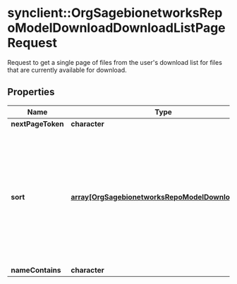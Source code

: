 # synclient::OrgSagebionetworksRepoModelDownloadDownloadListPageRequest

Request to get a single page of files from the user's download list for files that are currently available for download.

## Properties
Name | Type | Description | Notes
------------ | ------------- | ------------- | -------------
**nextPageToken** | **character** |  | [optional] 
**sort** | [**array[OrgSagebionetworksRepoModelDownloadSort]**](org.sagebionetworks.repo.model.download.Sort.md) | Optional: Defines how the results should be sorted. Up to three fields can be sorted at a time.  The order of this array determines the sort priority. | [optional] 
**nameContains** | **character** |  | [optional] 


